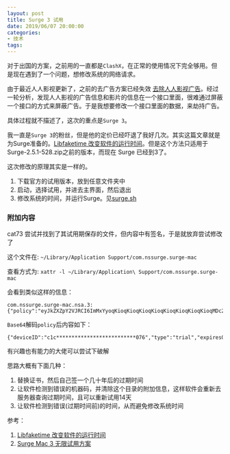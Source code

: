 ```yaml
---
layout: post
title: Surge 3 试用
date: 2019/06/07 20:00:00
categories:
- 技术
tags:
---
```


对于出国的方案，之前用的一直都是`ClashX`，在正常的使用情况下完全够用。但是现在遇到了一个问题，想修改系统的网络请求。

由于最近人人影视更新了，之前的去广告方案已经失效 [去除人人影视广告](https://blog.naaln.com/2018/06/crack-yyets/)。经过一轮分析，发现人人影视的广告信息和影片的信息在一个接口里面，很难通过屏蔽一个接口的方式来屏蔽广告。于是我想要修改一个接口里面的数据，来劫持广告。

具体过程就不描述了，这次的重点是`Surge 3`。

我一直是`Surge 3`的粉丝，但是他的定价已经吓退了我好几次。其实这篇文章就是为Surge准备的。[Libfaketime 改变软件的运行时间](https://blog.naaln.com/2019/04/change-software-time/)。但是这个方法只适用于Surge-2.5.1-528.zip之前的版本，而现在 Surge 已经到3了。

这次修改的原理其实是一样的。

1. 下载官方的试用版本，放到任意文件夹中
2. 启动，选择试用，并进去主界面，然后退出
3. 修改系统的时间，并运行Surge。见[surge.sh](https://gist.github.com/whyliam/a27bae053207dcb4c46bb5c9cf8ef274)

### 附加内容

cat73 尝试并找到了其试用期保存的文件，但内容中有签名，于是就放弃尝试修改了

这个文件在: `~/Library/Application Support/com.nssurge.surge-mac`

查看方式为: `xattr -l ~/Library/Application\ Support/com.nssurge.surge-mac`

会看到类似这样的信息：
```
com.nssurge.surge-mac.nsa.3: {"policy":"eyJkZXZpY2VJRCI6ImMxYyoqKioqKioqKioqKioqKioqKioqKioqKioqMDc2IiwidHlwZSI6InRyaWFsIiwiZXhwaXJlc09uRGF0ZSI6MTU2MDA4NjQ0MiwiaXNzdWVEYXRlIjoxNTU4ODg4ODg4fQ==","sign":"srtc*******************************************************************************************************************************************************************************************************************************************************************************************************************************************************TA=="}
```

`Base64`解码`policy`后内容如下：

```
{"deviceID":"c1c**************************076","type":"trial","expiresOnDate":1560086442,"issueDate":1558888888}
```

有兴趣也有能力的大佬可以尝试下破解

思路大概有下面几种：

1. 替换证书，然后自己签一个几十年后的过期时间
2. 让软件检测到错误的机器码，并清除这个目录的附加信息，这样软件会重新去服务器查询过期时间，且可以重新试用14天
3. 让软件检测到错误(过期时间前)的时间，从而避免修改系统时间

参考：

1. [Libfaketime 改变软件的运行时间](https://blog.naaln.com/2019/04/change-software-time/)
2. [Surge Mac 3 无限试用方案](https://blog.cat73.org/20190528/2019052801.surge3-crack/)